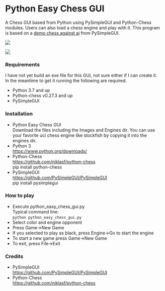 # Python Easy Chess GUI
A Chess GUI based from Python using PySimpleGUI and Python-Chess modules. Users can also load a chess engine and play with it. This program is based on a [demo chess against ai](https://github.com/PySimpleGUI/PySimpleGUI/tree/master/Chess) from PySimpleGUI.<br>

![](https://i.imgur.com/iIEgKPa.png)

![](https://i.imgur.com/S7HUQmv.png)

### Requirements
I have not yet build an exe file for this GUI, not sure either if I can create it. In the meantime to get it running the following are required.
* Python 3.7 and up
* Python-chess v0.27.3 and up
* PySimpleGUI

### Installation
* Python Easy Chess GUI<br>
Download the files including the Images and Engines dir. You can use your favorite uci chess engine like stockfish by copying it into the engines dir.
* Python 3<br>
https://www.python.org/downloads/
* Python-Chess<br>
https://github.com/niklasf/python-chess<br>
pip install python-chess
* PySimpleGUI<br>
https://github.com/PySimpleGUI/PySimpleGUI<br>
pip install pysimplegui

### How to play
* Execute python_easy_chess_gui.py<br>
Typical command line:<br>
`python python_easy_chess_gui.py`
* Select color and engine opponent
* Press Game->New Game
* If you selected to play as black, press Engine->Go to start the engine
* To start a new game press Game->New Game
* To exit, press File->Exit

### Credits
* PySimpleGUI<br>
https://github.com/PySimpleGUI/PySimpleGUI
* Python-Chess<br>
https://github.com/niklasf/python-chess
